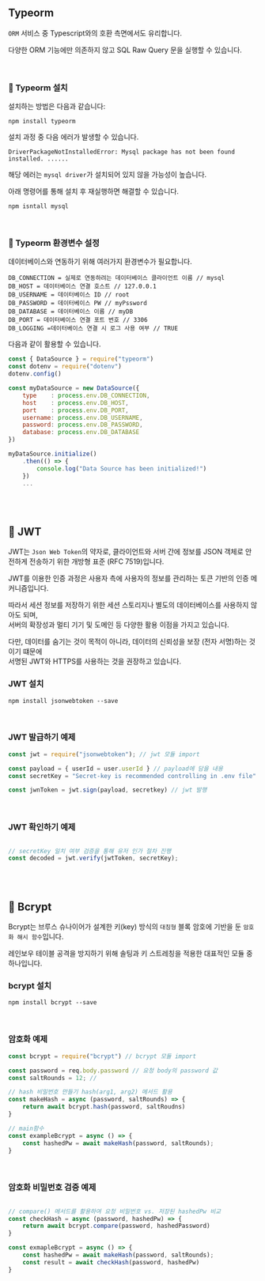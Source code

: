 ## Typeorm

`ORM` 서비스 중 Typescript와의 호환 측면에서도 유리합니다.

다양한 ORM 기능에만 의존하지 않고 SQL Raw Query 문을 실행할 수 있습니다.

<br>

### 📌 Typeorm 설치

설치하는 방법은 다음과 같습니다:
```
npm install typeorm
```

설치 과정 중 다음 에러가 발생할 수 있습니다.
```
DriverPackageNotInstalledError: Mysql package has not been found installed. ......
```

해당 에러는 `mysql driver`가 설치되어 있지 않을 가능성이 높습니다.

아래 명령어를 통해 설치 후 재실행하면 해결할 수 있습니다.
```
npm isntall mysql
```

<br>

### 📌 Typeorm 환경변수 설정

데이터베이스와 연동하기 위해 여러가지 환경변수가 필요합니다.

```env
DB_CONNECTION = 실제로 연동하려는 데이터베이스 클라이언트 이름 // mysql
DB_HOST = 데이터베이스 연결 호스트 // 127.0.0.1
DB_USERNAME = 데이터베이스 ID // root
DB_PASSWORD = 데이터베이스 PW // myPssword
DB_DATABASE = 데이터베이스 이름 // myDB
DB_PORT = 데이터베이스 연결 포트 번호 // 3306
DB_LOGGING =데이터베이스 연결 시 로그 사용 여부 // TRUE
```

다음과 같이 활용할 수 있습니다.

```javascript
const { DataSource } = require("typeorm")
const dotenv = require("dotenv")
dotenv.config()

const myDataSource = new DataSource({
    type    : process.env.DB_CONNECTION,
    host    : process.env.DB_HOST,
    port    : process.env.DB_PORT,
    username: process.env.DB_USERNAME,
    password: process.env.DB_PASSWORD,
    database: process.env.DB_DATABASE
})

myDataSource.initialize()
    .then(() => {
        console.log("Data Source has been initialized!")
    })
    ...
```

<br>
<br>

## 📌 JWT 

JWT는 `Json Web Token`의 약자로, 클라이언트와 서버 간에 정보를 JSON 객체로 안전하게 전송하기 위한 개방형 표준 (RFC 7519)입니다.

JWT를 이용한 인증 과정은 사용자 측에 사용자의 정보를 관리하는 토큰 기반의 인증 메커니즘입니다.

따라서 세션 정보를 저장하기 위한 세션 스토리지나 별도의 데이터베이스를 사용하지 않아도 되며,  
서버의 확장성과 멀티 기기 및 도메인 등 다양한 활용 이점을 가지고 있습니다.

다만, 데이터를 숨기는 것이 목적이 아니라, 데이터의 신뢰성을 보장 (전자 서명)하는 것이기 떄문에  
서명된 JWT와 HTTPS를 사용하는 것을 권장하고 있습니다.

### JWT 설치

```
npm install jsonwebtoken --save
```

<br>

### JWT 발급하기 예제

```javascript
const jwt = require("jsonwebtoken"); // jwt 모듈 import

const payload = { userId = user.userId } // payload에 담을 내용
const secretKey = "Secret-key is recommended controlling in .env file" // secret key

const jwnToken = jwt.sign(payload, secretkey) // jwt 발행
```
<br>

### JWT 확인하기 예제

```javascript

// secretKey 일치 여부 검증을 통해 유저 인가 절차 진행
const decoded = jwt.verify(jwtToken, secretKey); 
```
<br>
<br>

## 📌 Bcrypt

Bcrypt는 브루스 슈나이어가 설계한 키(key) 방식의 `대칭형` 블록 암호에 기반을 둔 `암호화 해시 함수`입니다.

레인보우 테이블 공격을 방지하기 위해 솔팅과 키 스트레칭을 적용한 대표적인 모듈 중 하나입니다.

### bcrypt 설치

```
npm install bcrypt --save
```

<br>

### 암호화 예제

```javascript
const bcrypt = require("bcrypt") // bcrypt 모듈 import

const password = req.body.password // 요청 body의 password 값 
const saltRounds = 12; // 

// hash 비밀번호 만들기 hash(arg1, arg2) 메서드 활용
const makeHash = async (password, saltRounds) => {
    return await bcrypt.hash(password, saltRoudns)
}

// main함수
const exampleBcrypt = async () => {
    const hashedPw = await makeHash(password, saltRounds);
}
```

<br>

### 암호화 비밀번호 검증 예제

```javascript

// compare() 메서드를 활용하여 요청 비밀번호 vs. 저장된 hashedPw 비교
const checkHash = async (password, hashedPw) => {
    return await bcrypt.compare(password, hashedPassword)
}

const exmapleBcrypt = async () => {
    const hashedPw = await makeHash(password, saltRounds);
    const result = await checkHash(password, hashedPw)
}
```